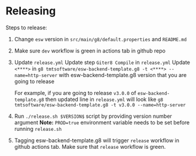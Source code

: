 # Releasing

Steps to release:

1. Change `esw` version in `src/main/g8/default.properties` and `README.md`
1. Make sure `dev` workflow is green in actions tab in github repo
1. Update `release.yml`
    Update step `Giter8 Compile` in `release.yml`
    Update `<****>` in `g8 tmtsoftware/esw-backend-template.g8 -t <****> --name=http-server` with esw-backend-template.g8 version that you are going to release
    
    For example, if you are going to release `v3.0.0` of `esw-backend-template.g8`
    then updated line in `release.yml` will look like `g8 tmtsoftware/esw-backend-template.g8 -t v3.0.0 --name=http-server`
1. Run `./release.sh $VERSION$` script by providing version number argument
    **Note:** `PROD=true` environment variable needs to be set before running `release.sh`
1. Tagging esw-backend-template.g8 will trigger `release` workflow in github actions tab. Make sure that `release` workflow is green.
